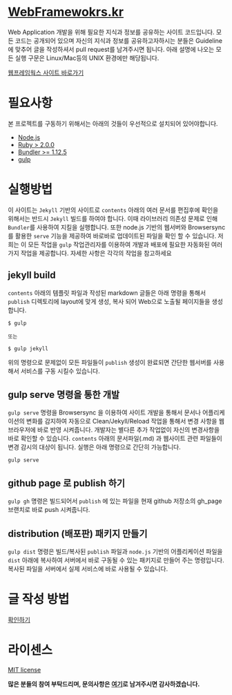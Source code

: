 [WebFramewokrs.kr](http://webframeworks.kr)
=================

Web Application 개발을 위해 필요한 지식과 정보를 공유하는 사이트 코드입니다. 
모든 코드는 공개되어 있으며 자신의 지식과 정보를 공유하고자하시는 분들은 Guideline에 맞추어 글을 작성하셔서 pull request를 남겨주시면 됩니다. 
아래 설명에 나오는 모든 실행 구문은 Linux/Mac등의 UNIX 환경에만 해당됩니다.

[웹프레임웍스 사이트 바로가기](http://webframeworks.kr)

# 필요사항

본 프로젝트를 구동하기 위해서는 아래의 것들이 우선적으로 설치되어 있어야합니다.

- [Node.js](http://nodejs.org/)
- [Ruby > 2.0.0](https://www.ruby-lang.org/ko/)
- [Bundler >= 1.12.5](http://bundler.io/)
- [gulp](http://gulpjs.com/)

# 실행방법

이 사이트는 ```Jekyll``` 기반의 사이트로 ```contents``` 아래의 여러 문서를 편집후에 확인을 위해서는 반드시 ```Jekyll``` 빌드를 하여야 합니다.
이때 라이브러리 의존성 문제로 인해 ```Bundler```를 사용하여 지킬을 실행합니다.
또한 node.js 기반의 웹서버와 Browsersync 를 활용한 ```serve``` 기능을 제공하여 바로바로 업데이트된 파일을 확인 할 수 있습니다. 
저희는 이 모든 작업을 ```gulp``` 작업관리자를 이용하여 개발과 배포에 필요한 자동화된 여러가지 작업을 제공합니다. 
자세한 사항은 각각의 작업을 참고하세요

## jekyll build

```contents``` 아래의 템플릿 파일과 작성된 markdown 글들은 아래 명령을 통해서 ```publish``` 디렉토리에 layout에 맞게 생성, 복사 되어 Web으로 노출될 페이지들을 생성합니다.
``` shell
$ gulp

또는

$ gulp jekyll
```
위의 명령으로 문제없이 모든 파일들이 ```publish``` 생성이 완료되면 간단한 웹서버를 사용해서 서비스를 구동 시킬수 있습니다. 

## gulp serve 명령을 통한 개발
```gulp serve``` 명령을 Browsersync 을 이용하여 사이트 개발을 통해서 문서나 어플리케이션의 변화를 감지하여 자동으로 Clean/Jekyll/Reload 작업을 통해서 변경 사항을 웹브라우저에 바로 반영 시켜줍니다. 
개발자는 별다른 추가 작업없이 자신의 변경사항을 바로 확인할 수 있습니다. 
```contents``` 아래의 문서파일(.md) 과 웹사이트 관련 파일들이 변경 감시의 대상이 됩니다. 
실행은 아래 명령으로 간단히 가능합니다.

``` shell
gulp serve
```

## github page 로 publish 하기
```gulp gh``` 명령은 빌드되어서 ```publish``` 에 있는 파일을 현재 github 저장소의 gh_page 브랜치로 바로 push 시켜줍니다.

## distribution (배포판) 패키지 만들기
```gulp dist``` 명령은 빌드/복사된 ```publish``` 파일과 ```node.js``` 기반의 어플리케이션 파일을 ```dist``` 아래에 복사하여 서버에서 바로 구동될 수 있는 패키지로 만들어 주는 명령입니다. 
복사된 파일을 서버에서 실제 서비스에 바로 사용될 수 있습니다.

# 글 작성 방법
[확인하기](CONTRIBUTE.md)

# 라이센스
[MIT license](LICENSE)

**많은 분들의 참여 부탁드리며, 문의사항은 [여기](https://www.facebook.com/groups/337590103082210/)로 남겨주시면 감사하겠습니다.**

